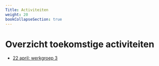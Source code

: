 ```yaml
---
Title: Activiteiten
weight: 20
bookCollapseSection: true
---
```


# Overzicht toekomstige activiteiten

- [22 april: werkgroep 3](20250422Werkgroep3)